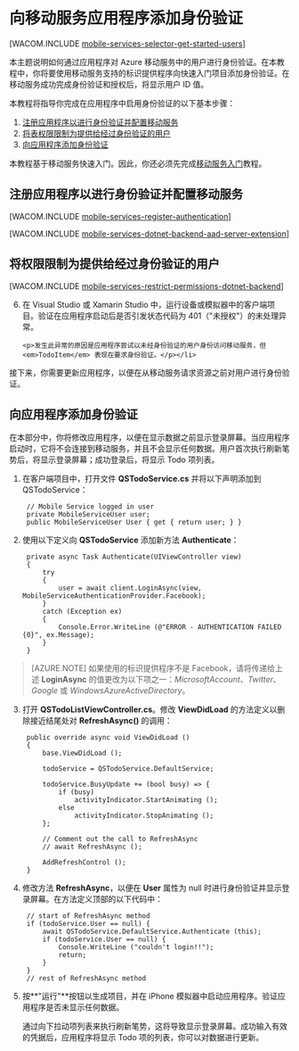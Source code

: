 <properties urlDisplayName="Get Started with authentication in Mobile Services for Xamarin iOS apps" pageTitle="用于 Xamarin iOS 应用程序的移动服务中的身份验证入门 - Azure 移动服务" metaKeywords="" description="了解如何使用移动服务通过各种标识提供程序（包括 Google、Facebook、Twitter 和 Microsoft）对 Xamarin iOS 应用程序的用户进行身份验证。" metaCanonical="" services="mobile-services" documentationCenter="Mobile" title="Get Started with authentication in Mobile Services" authors="donnam" solutions="" manager="dwrede" editor="" />

<tags 
wacn.date="04/11/2015"
ms.service="mobile-services" ms.workload="mobile" ms.tgt_pltfrm="mobile-xamarin-ios" ms.devlang="dotnet" ms.topic="article" ms.date="09/23/2014" ms.author="donnam" />

# 向移动服务应用程序添加身份验证

[WACOM.INCLUDE [mobile-services-selector-get-started-users](../includes/mobile-services-selector-get-started-users.md)]

本主题说明如何通过应用程序对 Azure 移动服务中的用户进行身份验证。在本教程中，你将要使用移动服务支持的标识提供程序向快速入门项目添加身份验证。在移动服务成功完成身份验证和授权后，将显示用户 ID 值。

本教程将指导你完成在应用程序中启用身份验证的以下基本步骤：

1. [注册应用程序以进行身份验证并配置移动服务]
2. [将表权限限制为提供给经过身份验证的用户]
3. [向应用程序添加身份验证]

本教程基于移动服务快速入门。因此，你还必须先完成[移动服务入门]教程。 

## <a name="register"></a>注册应用程序以进行身份验证并配置移动服务

[WACOM.INCLUDE [mobile-services-register-authentication](../includes/mobile-services-register-authentication.md)] 

[WACOM.INCLUDE [mobile-services-dotnet-backend-aad-server-extension](../includes/mobile-services-dotnet-backend-aad-server-extension.md)] 

## <a name="permissions"></a>将权限限制为提供给经过身份验证的用户

[WACOM.INCLUDE [mobile-services-restrict-permissions-dotnet-backend](../includes/mobile-services-restrict-permissions-dotnet-backend.md)] 

<ol start="6">
<li><p>在 Visual Studio 或 Xamarin Studio 中，运行设备或模拟器中的客户端项目。验证在应用程序启动后是否引发状态代码为 401（"未授权"）的未处理异常。</p>
   
   	<p>发生此异常的原因是应用程序尝试以未经身份验证的用户身份访问移动服务，但 <em>TodoItem</em> 表现在要求身份验证。</p></li>
</ol>

接下来，你需要更新应用程序，以便在从移动服务请求资源之前对用户进行身份验证。

## <a name="add-authentication"></a>向应用程序添加身份验证

在本部分中，你将修改应用程序，以便在显示数据之前显示登录屏幕。当应用程序启动时，它将不会连接到移动服务，并且不会显示任何数据。用户首次执行刷新笔势后，将显示登录屏幕；成功登录后，将显示 Todo 项列表。

1. 在客户端项目中，打开文件 **QSTodoService.cs** 并将以下声明添加到 QSTodoService：

		// Mobile Service logged in user
		private MobileServiceUser user; 
		public MobileServiceUser User { get { return user; } }

2. 使用以下定义向 **QSTodoService** 添加新方法 **Authenticate**：

        private async Task Authenticate(UIViewController view)
        {
            try
            {
                user = await client.LoginAsync(view, MobileServiceAuthenticationProvider.Facebook);
            }
            catch (Exception ex)
            {
                Console.Error.WriteLine (@"ERROR - AUTHENTICATION FAILED {0}", ex.Message);
            }
        }

> [AZURE.NOTE] 如果使用的标识提供程序不是 Facebook，请将传递给上述 **LoginAsync** 的值更改为以下项之一：_MicrosoftAccount_、_Twitter_、_Google_ 或 _WindowsAzureActiveDirectory_。

3. 打开 **QSTodoListViewController.cs**。修改 **ViewDidLoad** 的方法定义以删除接近结尾处对 **RefreshAsync()** 的调用：

		public override async void ViewDidLoad ()
		{
			base.ViewDidLoad ();

			todoService = QSTodoService.DefaultService;

			todoService.BusyUpdate += (bool busy) => {
				if (busy)
					activityIndicator.StartAnimating ();
				else 
					activityIndicator.StopAnimating ();
			};

			// Comment out the call to RefreshAsync
			// await RefreshAsync ();

			AddRefreshControl ();
		}


4. 修改方法 **RefreshAsync**，以便在 **User** 属性为 null 时进行身份验证并显示登录屏幕。在方法定义顶部的以下代码中：

		// start of RefreshAsync method
		if (todoService.User == null) {
			await QSTodoService.DefaultService.Authenticate (this);
			if (todoService.User == null) {
				Console.WriteLine ("couldn't login!!");
				return;
			}
		}
		// rest of RefreshAsync method
	
5. 按**"运行"**按钮以生成项目，并在 iPhone 模拟器中启动应用程序。验证应用程序是否未显示任何数据。 

	通过向下拉动项列表来执行刷新笔势，这将导致显示登录屏幕。成功输入有效的凭据后，应用程序将显示 Todo 项的列表，你可以对数据进行更新。

<!-- ## <a name="next-steps"> </a>Next steps

在下一教程[移动服务用户的服务端授权][使用脚本为用户授权]中，你将获取移动服务基于经过身份验证的用户提供的用户 ID 值并使用该值来筛选移动服务返回的数据。 
 -->
 
<!-- Anchors. -->
[注册应用程序以进行身份验证并配置移动服务]: #register
[将表权限限制为提供给经过身份验证的用户]: #permissions
[向应用程序添加身份验证]: #add-authentication
[后续步骤]:#next-steps


<!-- URLs. -->
["提交应用"页]: http://go.microsoft.com/fwlink/p/?LinkID=266582
[我的应用程序]: http://go.microsoft.com/fwlink/p/?LinkId=262039
[Live SDK for Windows]: http://go.microsoft.com/fwlink/p/?LinkId=262253
[移动服务入门]: /zh-cn/documentation/articles/mobile-services-dotnet-backend-xamarin-ios-get-started/
[身份验证入门]: /zh-cn/documentation/articles/mobile-services-dotnet-backend-xamarin-ios-get-started-users/
[推送通知入门]: /zh-cn/documentation/articles/mobile-services-dotnet-backend-xamarin-ios-get-started-push/
[使用脚本为用户授权]: /zh-cn/documentation/articles/mobile-services-dotnet-backend-windows-store-dotnet-authorize-users-in-scripts
[JavaScript 和 HTML]: /zh-cn/documentation/articles/mobile-services-dotnet-backend-windows-store-javascript-get-started-users/

[Azure 管理门户]: https://manage.windowsazure.cn/
